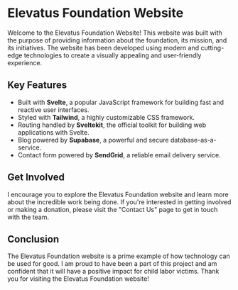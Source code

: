 # Elevatus Foundation Website
Welcome to the Elevatus Foundation Website! This website was built with the purpose of providing information about the foundation, its mission, and its initiatives. The website has been developed using modern and cutting-edge technologies to create a visually appealing and user-friendly experience.

## Key Features
  * Built with **Svelte**, a popular JavaScript framework for building fast and reactive user interfaces.
  * Styled with **Tailwind**, a highly customizable CSS framework.
  * Routing handled by **Sveltekit**, the official toolkit for building web applications with Svelte.
  * Blog powered by **Supabase**, a powerful and secure database-as-a-service.
  * Contact form powered by **SendGrid**, a reliable email delivery service.

## Get Involved
I encourage you to explore the Elevatus Foundation website and learn more about the incredible work being done. If you're interested in getting involved or making a donation, please visit the "Contact Us" page to get in touch with the team.

## Conclusion
The Elevatus Foundation website is a prime example of how technology can be used for good. I am proud to have been a part of this project and am confident that it will have a positive impact for child labor victims. Thank you for visiting the Elevatus Foundation website!
